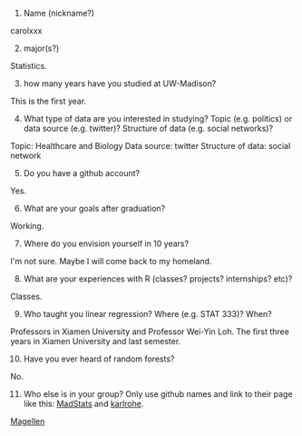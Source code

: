 1) Name (nickname?)

carolxxx

2) major(s?)

Statistics.

3) how many years have you studied at UW-Madison?

This is the first year.

4) What type of data are you interested in studying?  Topic (e.g. politics) or data source (e.g. twitter)? Structure of data (e.g. social networks)?

Topic: Healthcare and Biology
Data source: twitter
Structure of data: social network

5) Do you have a github account?

Yes.

6) What are your goals after graduation?

Working.

7) Where do you envision yourself in 10 years?

I'm not sure. Maybe I will come back to my homeland.

8) What are your experiences with R (classes? projects? internships? etc)?  

Classes.

9) Who taught you linear regression?  Where (e.g. STAT 333)?  When?

Professors in Xiamen University and Professor Wei-Yin Loh.
The first three years in Xiamen University and last semester.

10)  Have you ever heard of random forests?

No.

11)  Who else is in your group?  Only use github names and link to their page like this:  [MadStats](https://github.com/MadStats) and [karlrohe](https://github.com/karlrohe).

[Magellen](https://github.com/Magellen)